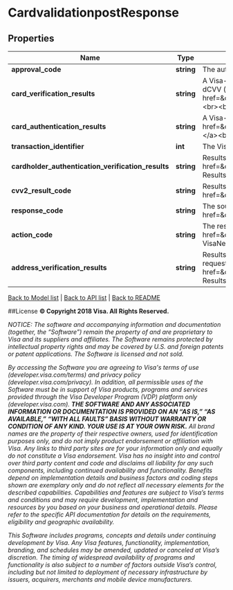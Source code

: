 # CardvalidationpostResponse

## Properties
Name | Type | Description | Notes
------------ | ------------- | ------------- | -------------
**approval_code** | **string** | The authorization code from the issuer. | [optional] 
**card_verification_results** | **string** | A Visa-defined code indicating Card Verification Value (CVV), iCVV (Integrated Chip Card CVV) or dCVV (dynamic CVV) verification results. &lt;br&gt;Refer to &lt;a href&#x3D;\&quot;/request_response_codes#cvv_icvv_results_codes\&quot;&gt; CVV/iCVV Results Codes.&lt;/a&gt;&lt;br&gt;&lt;b&gt;Note: &lt;/b&gt;Reserved for future use | [optional] 
**card_authentication_results** | **string** | A Visa-defined code indicating Online Card Authentication Method results. &lt;br&gt;Refer to &lt;a href&#x3D;\&quot;/request_response_codes#card_authentication_results\&quot;&gt;cardAuthenticationResults.&lt;/a&gt;&lt;br&gt;&lt;b&gt;Note: &lt;/b&gt;Reserved for future use | [optional] 
**transaction_identifier** | **int** | The VisaNet reference number for the transaction. | 
**cardholder_authentication_verification_results** | **string** | Results of the Cardholder Authentication Verification Value (CAVV) validation. &lt;br&gt;Refer to &lt;a href&#x3D;\&quot;/request_response_codes#cardholder_authentication_verification_value\&quot;&gt;CAVV Results Codes.&lt;/a&gt;&lt;br&gt;&lt;b&gt;Note: &lt;/b&gt;Reserved for future use | [optional] 
**cvv2_result_code** | **string** | Results of the CVV2 validation for the primaryAccountNumber in the request.&lt;br&gt;Refer to &lt;a href&#x3D;\&quot;/request_response_codes#card_verification2_results\&quot;&gt;cvv2ResultsCode&lt;/a&gt; | [optional] 
**response_code** | **string** | The source for the response; typically, either the recipient issuer or a Visa system. &lt;br&gt;Refer to &lt;a href&#x3D;\&quot;/request_response_codes#response_code\&quot;&gt;Response Code&lt;/a&gt; | 
**action_code** | **string** | The results of the transaction request.&lt;br&gt;Refer to &lt;a href&#x3D;\&quot;/request_response_codes#action_code\&quot;&gt;Action Code&lt;/a&gt; &lt;br&gt;&lt;b&gt;Note: &lt;/b&gt;The VisaNet Response Code for the transaction | 
**address_verification_results** | **string** | Results of the Address Verification Service (AVS) validation for the PrimaryAccountNumber in the request. &lt;br&gt;Refer to &lt;a href&#x3D;\&quot;/request_response_codes#address_verification_results\&quot;&gt;Address Verification Results&lt;/a&gt; | [optional] 

[Back to Model list](../../README.md#documentation-for-models)   |   [Back to API list](../../README.md#documentation-for-api-endpoints)   |   [Back to README](../../README.md)



##License
**© Copyright 2018 Visa. All Rights Reserved.**

*NOTICE: The software and accompanying information and documentation (together, the “Software”) remain the property of
and are proprietary to Visa and its suppliers and affiliates. The Software remains protected by intellectual property
rights and may be covered by U.S. and foreign patents or patent applications. The Software is licensed and not sold.*

*By accessing the Software you are agreeing to Visa's terms of use (developer.visa.com/terms) and privacy policy (developer.visa.com/privacy).
In addition, all permissible uses of the Software must be in support of Visa products, programs and services provided
through the Visa Developer Program (VDP) platform only (developer.visa.com). **THE SOFTWARE AND ANY ASSOCIATED
INFORMATION OR DOCUMENTATION IS PROVIDED ON AN “AS IS,” “AS AVAILABLE,” “WITH ALL FAULTS” BASIS WITHOUT WARRANTY OR
CONDITION OF ANY KIND. YOUR USE IS AT YOUR OWN RISK.** All brand names are the property of their respective owners, used for identification purposes only, and do not imply
product endorsement or affiliation with Visa. Any links to third party sites are for your information only and equally
do not constitute a Visa endorsement. Visa has no insight into and control over third party content and code and disclaims
all liability for any such components, including continued availability and functionality. Benefits depend on implementation
details and business factors and coding steps shown are exemplary only and do not reflect all necessary elements for the
described capabilities. Capabilities and features are subject to Visa’s terms and conditions and may require development,
implementation and resources by you based on your business and operational details. Please refer to the specific
API documentation for details on the requirements, eligibility and geographic availability.*

*This Software includes programs, concepts and details under continuing development by Visa. Any Visa features,
functionality, implementation, branding, and schedules may be amended, updated or canceled at Visa’s discretion.
The timing of widespread availability of programs and functionality is also subject to a number of factors outside Visa’s control,
including but not limited to deployment of necessary infrastructure by issuers, acquirers, merchants and mobile device manufacturers.*